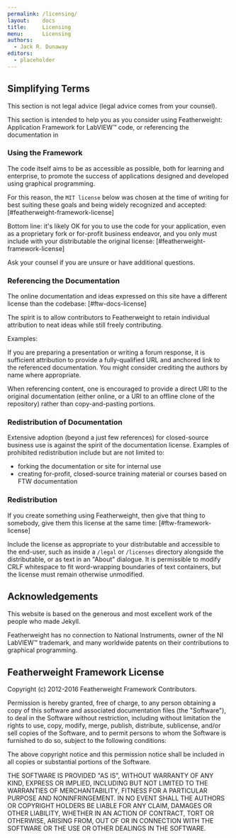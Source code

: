 ```yaml
---
permalink: /licensing/
layout:    docs
title:     Licensing
menu:      Licensing
authors:
  - Jack R. Dunaway
editors:
  - placeholder
---
```


## Simplifying Terms

This section is not legal advice (legal advice comes from your counsel).

This section is intended to help you as you consider using Featherweight: Application Framework for LabVIEW™ code,
or referencing the documentation in

### Using the Framework

The code itself aims to be as accessible as possible, both for
learning and enterprise, to promote the success of applications
designed and developed using graphical programming.

For this reason, the `MIT license` below was chosen at the time of
writing for best suiting these goals and being widely recognized
and accepted: [#featherweight-framework-license]

Bottom line: it's likely OK for you to use the code for your application, even
as a proprietary fork or for-profit business endeavor, and you only must
include with your distributable the original license: [#featherweight-framework-license]

Ask your counsel if you are unsure or have additional questions.

### Referencing the Documentation

The online documentation and ideas expressed on this site have a
different license than the codebase: [#ftw-docs-license]

The spirit is to allow contributors to Featherweight to retain
individual attribution to neat ideas while still freely contributing.

Examples:

If you are preparing a presentation or writing a forum response, it is
sufficient attribution to provide a fully-qualified URL and anchored
link to the referenced documentation. You might consider crediting
the authors by name where appropriate.

When referencing content, one is encouraged to provide a direct URI
to the original documentation (either online, or a URI to an offline
clone of the repository) rather than copy-and-pasting portions.

### Redistribution of Documentation

Extensive adoption (beyond a just few references) for closed-source business
use is against the spirit of the documentation license. Examples of prohibited
redistribution include but are not limited to:

* forking the documentation or site for internal use
* creating for-profit, closed-source training material or courses based on FTW documentation

### Redistribution

If you create something using Featherweight, then give that thing to
somebody, give them this license at the same time: [#ftw-framework-license]

Include the license as appropriate to your distributable and accessible
to the end-user, such as inside a `/legal` or `/licenses` directory
alongside the distributable, or as text in an "About" dialogue.
It is permissible to modify CRLF whitespace to fit word-wrapping boundaries
of text containers, but the license must remain otherwise unmodified.

## Acknowledgements

This website is based on the generous and most excellent work of
the people who made Jekyll.

Featherweight has no connection to National Instruments, owner of
the NI LabVIEW™ trademark, and many worldwide patents on their
contributions to graphical programming.

## Featherweight Framework License

Copyright (c) 2012-2016 Featherweight Framework Contributors.

Permission is hereby granted, free of charge, to any person obtaining a copy
of this software and associated documentation files (the "Software"), to deal
in the Software without restriction, including without limitation the rights
to use, copy, modify, merge, publish, distribute, sublicense, and/or sell
copies of the Software, and to permit persons to whom the Software is
furnished to do so, subject to the following conditions:

The above copyright notice and this permission notice shall be included in
all copies or substantial portions of the Software.

THE SOFTWARE IS PROVIDED "AS IS", WITHOUT WARRANTY OF ANY KIND, EXPRESS OR
IMPLIED, INCLUDING BUT NOT LIMITED TO THE WARRANTIES OF MERCHANTABILITY,
FITNESS FOR A PARTICULAR PURPOSE AND NONINFRINGEMENT. IN NO EVENT SHALL THE
AUTHORS OR COPYRIGHT HOLDERS BE LIABLE FOR ANY CLAIM, DAMAGES OR OTHER
LIABILITY, WHETHER IN AN ACTION OF CONTRACT, TORT OR OTHERWISE, ARISING FROM,
OUT OF OR IN CONNECTION WITH THE SOFTWARE OR THE USE OR OTHER DEALINGS IN
THE SOFTWARE.
